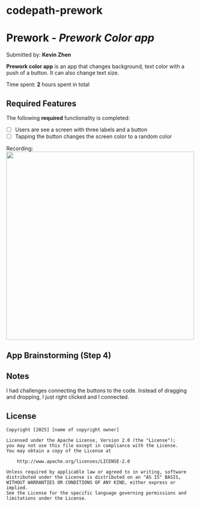 # codepath-prework
# Prework - *Prework Color app*

Submitted by: **Kevin Zhen**

**Prework color app** is an app that changes background, text color with a push of a button. It can also change text size. 

Time spent: **2** hours spent in total

## Required Features

The following **required** functionality is completed:

- [ ] Users are see a screen with three labels and a button
- [ ] Tapping the button changes the screen color to a random color
 
Recording:
<img src="https://i.imgur.com/xLCGCLA.gif" width="500">


## App Brainstorming (Step 4)

## Notes

I had challenges connecting the buttons to the code. Instead of dragging and dropping, I just right clicked and I connected.

## License

    Copyright [2025] [name of copyright owner]

    Licensed under the Apache License, Version 2.0 (the "License");
    you may not use this file except in compliance with the License.
    You may obtain a copy of the License at

        http://www.apache.org/licenses/LICENSE-2.0

    Unless required by applicable law or agreed to in writing, software
    distributed under the License is distributed on an "AS IS" BASIS,
    WITHOUT WARRANTIES OR CONDITIONS OF ANY KIND, either express or implied.
    See the License for the specific language governing permissions and
    limitations under the License.
